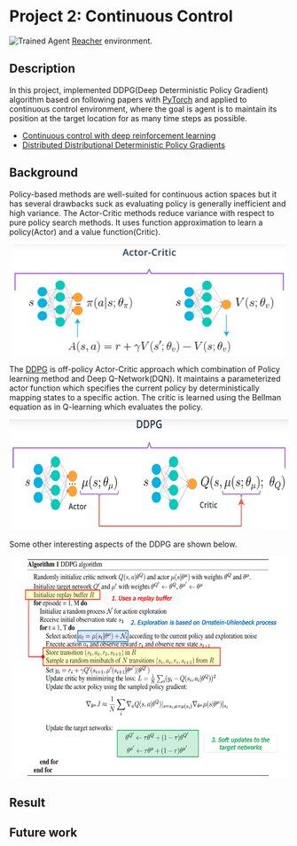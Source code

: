 [//]: # (Image References)

[image1]: https://user-images.githubusercontent.com/10624937/43851024-320ba930-9aff-11e8-8493-ee547c6af349.gif "Trained Agent"
[image2]: https://user-images.githubusercontent.com/10624937/43851646-d899bf20-9b00-11e8-858c-29b5c2c94ccc.png "Crawler"


# Project 2: Continuous Control

![Trained Agent][image1]
[Reacher](https://github.com/Unity-Technologies/ml-agents/blob/master/docs/Learning-Environment-Examples.md#reacher) environment.

## Description
In this project, implemented DDPG(Deep Deterministic Policy Gradient) algorithm based on following papers with [PyTorch](https://www.pytorch.org/) and applied to continuous control environment, where the goal is agent is to maintain its position at the target location for as many time steps as possible.

- [Continuous control with deep reinforcement learning](https://arxiv.org/abs/1509.02971)
- [Distributed Distributional Deterministic Policy Gradients](https://arxiv.org/abs/1804.08617)

## Background
Policy-based methods are well-suited for continuous action spaces but it has several drawbacks suck as evaluating policy is generally inefficient and high variance. The Actor-Critic methods reduce variance with respect to pure policy search methods. It uses function approximation to learn a policy(Actor) and a value function(Critic).

<p align="center">
    <img src="../../assets/actor_critic.png" height="200px">
</p>

The [DDPG](https://arxiv.org/abs/1509.02971) is off-policy Actor-Critic approach which combination of Policy learning method and Deep Q-Network(DQN). It maintains a parameterized actor function which specifies the current policy by deterministically mapping states to a specific action. The critic is learned using the Bellman equation as in Q-learning which evaluates the policy.

<p align="center">
    <img src="../../assets/ddpg.png" height="200px">
</p>

Some other interesting aspects of the DDPG are shown below.

<p align="center">
    <img src="../../assets/ddpg_algorithm.png" height="400px">
</p>

## Result

## Future work
